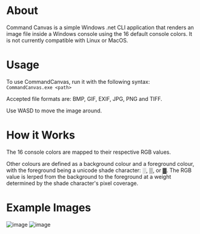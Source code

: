 About
=========
Command Canvas is a simple Windows .net CLI application that renders an image file inside a Windows console using the 16 default console colors.
It is not currently compatible with Linux or MacOS.

Usage
=========
To use CommandCanvas, run it with the following syntax:
`CommandCanvas.exe <path>`

Accepted file formats are: BMP, GIF, EXIF, JPG, PNG and TIFF.

Use WASD to move the image around. 

How it Works
=========
The 16 console colors are mapped to their respective RGB values.

Other colours are defined as a background colour and a foreground colour, with the foreground being a unicode shade character: ░, ▒, or ▓. 
The RGB value is lerped from the background to the foreground at a weight determined by the shade character's pixel coverage.

Example Images
=========
![image](https://github.com/JadenSchulz/CommandCanvas/assets/154372172/8a3e9e8a-3ca3-4025-8b68-e68024588ff7)
![image](https://github.com/JadenSchulz/CommandCanvas/assets/154372172/8d8ff342-7930-4441-8d39-89c726003601)
